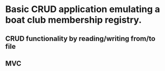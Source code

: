 # Basic CRUD application emulating a boat club membership registry.

## CRUD functionality by reading/writing from/to file
## MVC
